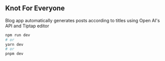 ## Knot For Everyone

Blog app automatically generates posts according to titles using Open AI's API and Tiptap editor

```bash
npm run dev
# or
yarn dev
# or
pnpm dev
```
